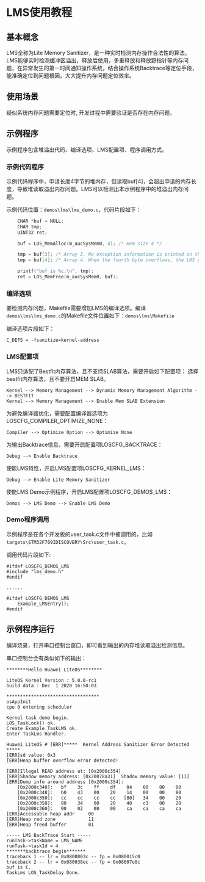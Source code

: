 # LMS使用教程

## 基本概念

LMS全称为Lite Memory Sanitizer，是一种实时检测内存操作合法性的算法。LMS能够实时检测缓冲区溢出，释放后使用，多重释放和释放野指针等内存问题，在异常发生的第一时间通知操作系统，结合操作系统Backtrace等定位手段，能准确定位到问题根因，大大提升内存问题定位效率。

## 使用场景

疑似系统内存问题需要定位时, 开发过程中需要验证是否存在内存问题。

## 示例程序

示例程序包含堆溢出代码、编译选项、LMS配置项、程序调用方式。

### 示例代码程序

示例代码程序中，申请长度4字节的堆内存，但读取buf[4]，会超出申请的内存长度，导致堆读取溢出内存问题。LMS可以检测出本示例程序中的堆溢出内存问题。

示例代码位置：`demos\lms\lms_demo.c`，代码片段如下：


```c
    CHAR *buf = NULL;
    CHAR tmp;
    UINT32 ret;

    buf = LOS_MemAlloc(m_aucSysMem0, 4); /* mem size 4 */

    tmp = buf[3]; /* Array 3. No exception information is printed on the LMS. */
    tmp = buf[4]; /* Array 4. When the fourth byte overflows, the LMS prints the read error information. */

    printf("buf is %c.\n", tmp);
    ret = LOS_MemFree(m_aucSysMem0, buf);

```

### 编译选项

要检测内存问题，Makefile需要增加LMS的编译选项。编译`demos\lms\lms_demo.c`的Makefile文件位置如下：`demos\lms\Makefile`

编译选项片段如下：

```
C_DEFS = -fsanitize=kernel-address
```


### LMS配置项

LMS只适配了Bestfit内存算法，且不支持SLAB算法，需要开启如下配置项：
选择bestfit内存算法，且不要开启MEM SLAB。

```
Kernel --> Memory Management --> Dynamic Memory Management Algorithm --> BESTFIT
Kernel --> Memory Management --> Enable Mem SLAB Extension
```

为避免编译器优化，需要配置编译器选项为LOSCFG_COMPILER_OPTIMIZE_NONE：

```
Compiler --> Optimize Option --> Optimize None
```

为输出Backtrace信息，需要开启配置项LOSCFG_BACKTRACE：

```
Debug --> Enable Backtrace
```

使能LMS特性，开启LMS配置项LOSCFG_KERNEL_LMS：

```
Debug --> Enable Lite Memory Sanitizer
```

使能LMS Demo示例程序，开启LMS配置项LOSCFG_DEMOS_LMS：

```
Demos --> LMS Demo --> Enable LMS Demo
```

### Demo程序调用

示例程序是在各个开发板的user_task.c文件中被调用的，比如`targets\STM32F769IDISCOVERY\Src\user_task.c`。

调用代码片段如下:
```
#ifdef LOSCFG_DEMOS_LMS
#include "lms_demo.h"
#endif

......

#ifdef LOSCFG_DEMOS_LMS
    Example_LMSEntry();
#endif

```


## 示例程序运行

编译烧录，打开串口控制台窗口，即可看到输出的内存堆读取溢出检测信息。

串口控制台会有类似如下的输出：

```
********Hello Huawei LiteOS********

LiteOS Kernel Version : 5.0.0-rc1
build data : Dec  1 2020 16:50:03

**********************************
osAppInit
cpu 0 entering scheduler

Kernel task demo begin.
LOS_TaskLock() ok.
Create Example_TaskLMS ok.
Enter TaskLms Handler.

Huawei LiteOS # [ERR]*****  Kernel Address Sanitizer Error Detected  *****
[ERR]sd value: 0x3
[ERR]Heap buffer overflow error detected!

[ERR]Illegal READ address at: [0x2000c354]
[ERR]Shadow memory address: [0x20078a31]  Shadow memory value: [11]
[ERR]Dump info around address [0x2000c354]:
    [0x2000c340]:   bf    3c    ff    df    04    00    00    00
    [0x2000c348]:   b0    43    00    20    14    00    00    80
    [0x2000c350]:   cc    cc    cc    cc   [80]   34    00    20
    [0x2000c358]:   80    34    00    20    40    c3    00    20
    [0x2000c360]:   00    02    00    00    ca    ca    ca    ca
[ERR]Accessable heap addr     00
[ERR]Heap red zone            11
[ERR]Heap freed buffer        01

----- LMS BackTrace Start -----
runTask->taskName = LMS_NAME
runTask->taskId = 4
*******backtrace begin*******
traceback 1 -- lr = 0x0800803c -- fp = 0x080015c0
traceback 2 -- lr = 0x080038ec -- fp = 0x08007e8c
buf is €.
TaskLms LOS_TaskDelay Done.
```
